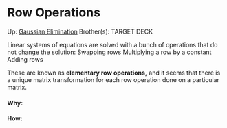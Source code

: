 # Row Operations

Up: [Gaussian Elimination](gaussian_elimination)
Brother(s):
TARGET DECK

Linear systems of equations are solved with a bunch of operations that do not change the solution:
	Swapping rows
	Multiplying a row by a constant
	Adding rows

These are known as **elementary row operations,** and it seems that there is a unique matrix transformation for each row operation done on a particular matrix.





































#### Why:
#### How:









